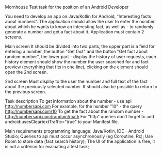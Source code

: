 Mornhouse
Test task for the position of an Android Developer

You need to develop an app on Java/Kotlin for Android, “Interesting facts about numbers”. The application should allow the user to enter the number about which he wants to know an interesting fact, as well as - to randomly generate a number and get a fact about it. Application must contain 2 screens.

Main screen
It should be divided into two parts, the upper part is a field for entering a number, the button "Get fact" and the button "Get fact about random number", the lower part - display the history of user requests, each history element should show the number the user searched for and fact preview (everything that fits in one line), clicking on the element should open the 2nd screen.

2nd screen
Must display to the user the number and full text of the fact about the previously selected number. It should also be possible to return to the previous screen.

Task description
To get information about the number - use api http://numbersapi.com
For example, for the number "10" - the query http://numbersapi.com/10
To get the fact about the random number - http://numbersapi.com/random/math
For “http” queries don’t forget to add android:usesCleartextTraffic="true" to your Manifest file.

Main requirements
programming language: Java/Kotlin, IDE - Android Studio;
Queries to api must occur asynchronously (eg Coroutine, Rx);
Use Room to store data (fact search history);
The UI of the application is free, it is not a criterion for evaluating a test task;
